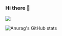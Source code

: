 ### Hi there 👋

<a href="https://www.instagram.com/jh_ock00/" target="_blank"><img src="https://img.shields.io/badge/jh\_ok00-FF69B4?style=for-the-badge&logo=Instagram&logoColor=FFFFFF"/></a>

![Anurag's GitHub stats](https://github-readme-stats.vercel.app/api?username=unKILLableBRIAR&show_icons=true&theme=radical)

<!--
**unKILLableBRIAR/unKILLableBRIAR** is a ✨ _special_ ✨ repository because its `README.md` (this file) appears on your GitHub profile.



Here are some ideas to get you started:

- 🔭 I’m currently working on ...
- 🌱 I’m currently learning ...
- 👯 I’m looking to collaborate on ...
- 🤔 I’m looking for help with ...
- 💬 Ask me about ...
- 📫 How to reach me: ...
- 😄 Pronouns: ...
- ⚡ Fun fact: ...
-->
